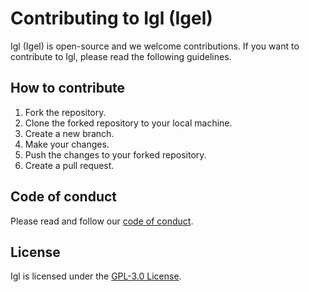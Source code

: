 # Contributing to Igl (Igel)

Igl (Igel) is open-source and we welcome contributions. If you want to contribute to Igl, please read the following guidelines.

## How to contribute

1. Fork the repository.
2. Clone the forked repository to your local machine.
3. Create a new branch.
4. Make your changes.
5. Push the changes to your forked repository.
6. Create a pull request.

## Code of conduct

Please read and follow our [code of conduct](CODE_OF_CONDUCT.md).

## License

Igl is licensed under the [GPL-3.0 License](LICENSE).